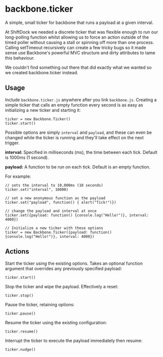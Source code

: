 backbone.ticker
===============

A simple, small ticker for backbone that runs a payload at a given interval.

At ShiftDock we needed a discrete ticker that was flexible enough to run our long-polling function whilst allowing
us to force an action outside of the timed poller without causing a stall or spinning off more than one process. Calling
setTimeout recursively can create a few tricky bugs so it made sense use Backbone's powerful MVC structure and dirty 
attributes to tame this behaviour.

We couldn't find something out there that did exactly what we wanted so we created backbone.ticker instead.

## Usage

Include `backbone.ticker.js` anywhere after you link `backbone.js`. Creating a simple ticker that calls an empty function
every second is as easy as initializing a new ticker and starting it:

    ticker = new Backbone.Ticker()
    ticker.start()

Possible options are simply `interval` and `payload`, and these can even be changed while the ticker is running and they'll take effect on the next trigger.

__interval:__ Specified in milliseconds (ms), the time between each tick. Default is 1000ms (1 second).

__payload:__ A function to be run on each tick. Default is an empty function.

For example:

    // sets the interval to 10,000ms (10 seconds)
    ticker.set("interval", 10000)

    // set a new anonymous function as the payload
    ticker.set("payload", function() { alert("Tick!")})

    // change the payload and interval at once
    ticker.set({payload: function() {console.log("Hello!")}, interval: 4000})
    
    // Initialize a new ticker with these options
    ticker = new Backbone.Ticker({payload: function() {console.log("Hello!")}, interval: 4000})
    
## Actions

Start the ticker using the existing options. Takes an optional function argument that overrides any previously
specified payload:

    ticker.start()

Stop the ticker and wipe the payload. Effectively a reset:

    ticker.stop()

Pause the ticker, retaining options:

    ticker.pause()

Resume the ticker using the existing configuration:

    ticker.resume()

Interrupt the ticker to execute the payload immediately then resume:

    ticker.nudge()
    



